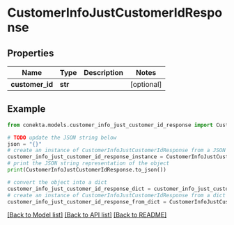 # CustomerInfoJustCustomerIdResponse


## Properties

Name | Type | Description | Notes
------------ | ------------- | ------------- | -------------
**customer_id** | **str** |  | [optional] 

## Example

```python
from conekta.models.customer_info_just_customer_id_response import CustomerInfoJustCustomerIdResponse

# TODO update the JSON string below
json = "{}"
# create an instance of CustomerInfoJustCustomerIdResponse from a JSON string
customer_info_just_customer_id_response_instance = CustomerInfoJustCustomerIdResponse.from_json(json)
# print the JSON string representation of the object
print(CustomerInfoJustCustomerIdResponse.to_json())

# convert the object into a dict
customer_info_just_customer_id_response_dict = customer_info_just_customer_id_response_instance.to_dict()
# create an instance of CustomerInfoJustCustomerIdResponse from a dict
customer_info_just_customer_id_response_from_dict = CustomerInfoJustCustomerIdResponse.from_dict(customer_info_just_customer_id_response_dict)
```
[[Back to Model list]](../README.md#documentation-for-models) [[Back to API list]](../README.md#documentation-for-api-endpoints) [[Back to README]](../README.md)


